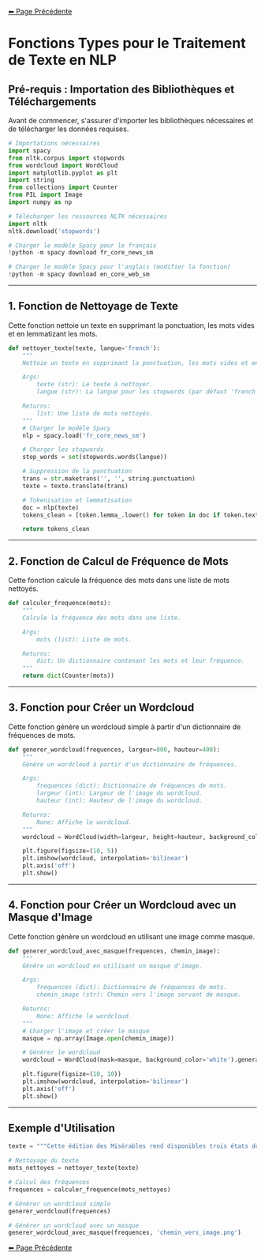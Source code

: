 [⬅ Page Précédente](./README.md)

# Fonctions Types pour le Traitement de Texte en NLP

## Pré-requis : Importation des Bibliothèques et Téléchargements
Avant de commencer, s'assurer d'importer les bibliothèques nécessaires et de télécharger les données requises.

```python
# Importations nécessaires
import spacy
from nltk.corpus import stopwords
from wordcloud import WordCloud
import matplotlib.pyplot as plt
import string
from collections import Counter
from PIL import Image
import numpy as np

# Télécharger les ressources NLTK nécessaires
import nltk
nltk.download('stopwords')

# Charger le modèle Spacy pour le français
!python -m spacy download fr_core_news_sm

# Charger le modèle Spacy pour l'anglais (modifier la fonction)
!python -m spacy download en_core_web_sm
```

---

## 1. Fonction de Nettoyage de Texte

Cette fonction nettoie un texte en supprimant la ponctuation, les mots vides et en lemmatizant les mots.

```python
def nettoyer_texte(texte, langue='french'):
    """
    Nettoie un texte en supprimant la ponctuation, les mots vides et en appliquant la lemmatisation.

    Args:
        texte (str): Le texte à nettoyer.
        langue (str): La langue pour les stopwords (par défaut 'french').

    Returns:
        list: Une liste de mots nettoyés.
    """
    # Charger le modèle Spacy
    nlp = spacy.load('fr_core_news_sm')

    # Charger les stopwords
    stop_words = set(stopwords.words(langue))

    # Suppression de la ponctuation
    trans = str.maketrans('', '', string.punctuation)
    texte = texte.translate(trans)

    # Tokenisation et lemmatisation
    doc = nlp(texte)
    tokens_clean = [token.lemma_.lower() for token in doc if token.text.lower() not in stop_words and not token.is_punct and len(token) > 2]

    return tokens_clean
```

---

## 2. Fonction de Calcul de Fréquence de Mots

Cette fonction calcule la fréquence des mots dans une liste de mots nettoyés.

```python
def calculer_frequence(mots):
    """
    Calcule la fréquence des mots dans une liste.

    Args:
        mots (list): Liste de mots.

    Returns:
        dict: Un dictionnaire contenant les mots et leur fréquence.
    """
    return dict(Counter(mots))
```

---

## 3. Fonction pour Créer un Wordcloud

Cette fonction génère un wordcloud simple à partir d'un dictionnaire de fréquences de mots.

```python
def generer_wordcloud(frequences, largeur=800, hauteur=400):
    """
    Génère un wordcloud à partir d'un dictionnaire de fréquences.

    Args:
        frequences (dict): Dictionnaire de fréquences de mots.
        largeur (int): Largeur de l'image du wordcloud.
        hauteur (int): Hauteur de l'image du wordcloud.

    Returns:
        None: Affiche le wordcloud.
    """
    wordcloud = WordCloud(width=largeur, height=hauteur, background_color='white').generate_from_frequencies(frequences)

    plt.figure(figsize=(10, 5))
    plt.imshow(wordcloud, interpolation='bilinear')
    plt.axis('off')
    plt.show()
```

---

## 4. Fonction pour Créer un Wordcloud avec un Masque d'Image

Cette fonction génère un wordcloud en utilisant une image comme masque.

```python
def generer_wordcloud_avec_masque(frequences, chemin_image):
    """
    Génère un wordcloud en utilisant un masque d'image.

    Args:
        frequences (dict): Dictionnaire de fréquences de mots.
        chemin_image (str): Chemin vers l'image servant de masque.

    Returns:
        None: Affiche le wordcloud.
    """
    # Charger l'image et créer le masque
    masque = np.array(Image.open(chemin_image))

    # Générer le wordcloud
    wordcloud = WordCloud(mask=masque, background_color='white').generate_from_frequencies(frequences)

    plt.figure(figsize=(10, 10))
    plt.imshow(wordcloud, interpolation='bilinear')
    plt.axis('off')
    plt.show()
```

---

## Exemple d'Utilisation

```python
texte = """Cette édition des Misérables rend disponibles trois états de l'oeuvre: son texte, établi selon les règles classiques, son état au moment où Hugo en abandonne la rédaction en février 1848."""

# Nettoyage du texte
mots_nettoyes = nettoyer_texte(texte)

# Calcul des fréquences
frequences = calculer_frequence(mots_nettoyes)

# Générer un wordcloud simple
generer_wordcloud(frequences)

# Générer un wordcloud avec un masque
generer_wordcloud_avec_masque(frequences, 'chemin_vers_image.png')

```

[⬅ Page Précédente](./README.md)
